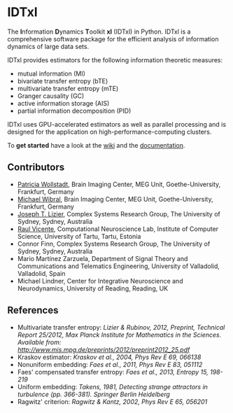 # IDTxl

The **I**nformation **D**ynamics **T**oolkit **xl** (IDTxl) in Python. IDTxl is a comprehensive software package for the efficient analysis of information dynamics of large data sets.

IDTxl provides estimators for the following information theoretic measures:

- mutual information (MI)
- bivariate transfer entropy (bTE)
- multivariate transfer entropy (mTE)
- Granger causality (GC)
- active information storage (AIS)
- partial information decomposition (PID)

IDTxl uses GPU-accelerated estimators as well as parallel processing and is designed for the application on high-performance-computing clusters.

To **get started** have a look at the [wiki](https://github.com/pwollstadt/IDTxl/wiki) and the [documentation](http://pwollstadt.github.io/IDTxl/).

## Contributors

- [Patricia Wollstadt](http://patriciawollstadt.de/), Brain Imaging Center, MEG Unit, Goethe-University, Frankfurt, Germany
- [Michael Wibral](http://www.michael-wibral.de/), Brain Imaging Center, MEG Unit, Goethe-University, Frankfurt, Germany
- [Joseph T. Lizier](http://lizier.me/joseph/), Complex Systems Research Group, The University of Sydney, Sydney, Australia
- [Raul Vicente](http://neuro.cs.ut.ee/people/), Computational Neuroscience Lab, Institute of Computer Science, University of Tartu, Tartu, Estonia
- Connor Finn, Complex Systems Research Group, The University of Sydney, Sydney, Australia
- Mario Martínez Zarzuela, Department of Signal Theory and Communications and Telematics Engineering, University of Valladolid, Valladolid, Spain
- Michael Lindner, Center for Integrative Neuroscience and Neurodynamics, University of Reading, Reading, UK


## References
+ Multivariate transfer entropy: *Lizier & Rubinov, 2012, Preprint, Technical Report 25/2012,
Max Planck Institute for Mathematics in the Sciences. Available from:
http://www.mis.mpg.de/preprints/2012/preprint2012_25.pdf*
+ Kraskov estimator: *Kraskov et al., 2004, Phys Rev E 69, 066138*
+ Nonuniform embedding: *Faes et al., 2011, Phys Rev E 83, 051112*
+ Faes' compensated transfer entropy: *Faes et al., 2013, Entropy 15, 198-219*
+ Uniform embedding: *Takens, 1981, Detecting strange attractors in turbulence (pp. 366-381). Springer Berlin Heidelberg*
+ Ragwitz' criterion: *Ragwitz & Kantz, 2002, Phys Rev E 65, 056201*
